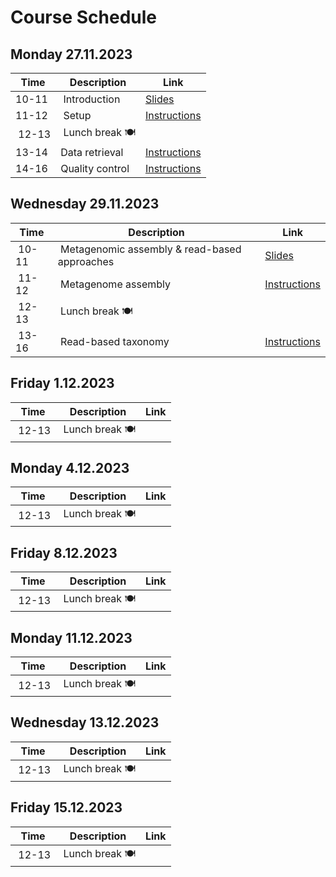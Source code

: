 # Course Schedule

## Monday 27.11.2023  

| Time | Description | Link |
| --- | --- | -- |
| 10-11 | Introduction | [Slides](../Lectures/01_introduction.pdf) |
| 11-12 | Setup | [Instructions](README.md#setup) |
| 12-13 | Lunch break :plate_with_cutlery: | |
| 13-14 | Data retrieval | [Instructions](README.md#data) |
| 14-16 | Quality control | [Instructions](README.md#data) |

## Wednesday 29.11.2023

| Time | Description | Link |
| --- | --- | -- |
| 10-11 | Metagenomic assembly & read-based approaches | [Slides](../lectures/02_assembly-and-read-based.pdf) |
| 11-12 | Metagenome assembly | [Instructions](README.md#metagenome-assembly) |
| 12-13 | Lunch break :plate_with_cutlery: | |
| 13-16 | Read-based taxonomy | [Instructions](README.md#read-based-taxonomy) |

## Friday 1.12.2023

| Time | Description | Link |
| --- | --- | -- |
| 12-13 | Lunch break :plate_with_cutlery: |

## Monday 4.12.2023

| Time | Description | Link |
| --- | --- | -- |
| 12-13 | Lunch break :plate_with_cutlery: |

## Friday 8.12.2023

| Time | Description | Link |
| --- | --- | -- |
| 12-13 | Lunch break :plate_with_cutlery: |

## Monday 11.12.2023

| Time | Description | Link |
| --- | --- | -- |
| 12-13 | Lunch break :plate_with_cutlery: |

## Wednesday 13.12.2023

| Time | Description | Link |
| --- | --- | -- |
| 12-13 | Lunch break :plate_with_cutlery: |

## Friday 15.12.2023

| Time | Description | Link |
| --- | --- | -- |
| 12-13 | Lunch break :plate_with_cutlery: |
